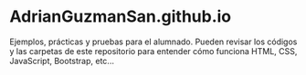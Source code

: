 # AdrianGuzmanSan.github.io
Ejemplos, prácticas y pruebas para el alumnado. Pueden revisar los códigos y las carpetas de este repositorio para entender cómo funciona HTML, CSS, JavaScript, Bootstrap, etc...
